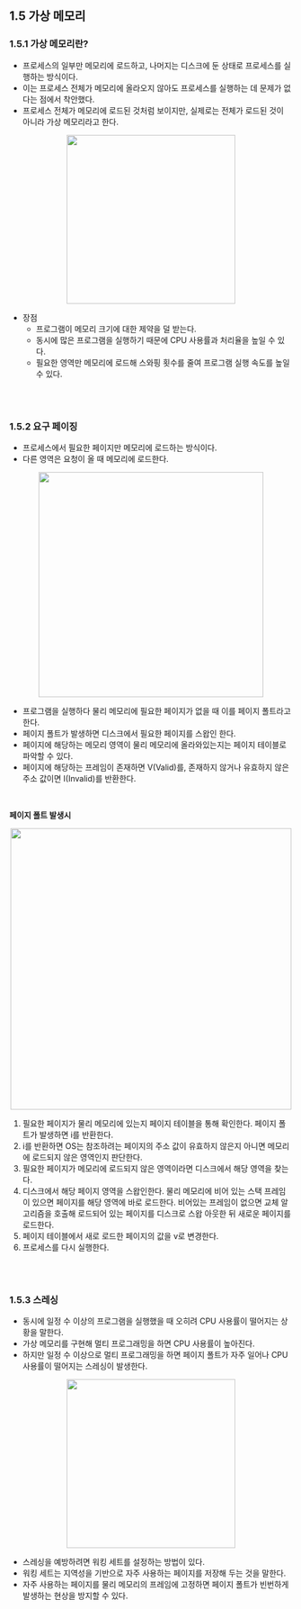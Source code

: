 ## 1.5 가상 메모리

### 1.5.1 가상 메모리란?
- 프로세스의 일부만 메모리에 로드하고, 나머지는 디스크에 둔 상태로 프로세스를 실행하는 방식이다.
- 이는 프로세스 전체가 메모리에 올라오지 않아도 프로세스를 실행하는 데 문제가 없다는 점에서 착안했다.
- 프로세스 전체가 메모리에 로드된 것처럼 보이지만, 실제로는 전체가 로드된 것이 아니라 가상 메모리라고 한다.

<center><img src="https://github.com/woowacourse-study/2023-cs-study/assets/84285337/9b870a9b-cdf8-40af-aa56-327d2c9fdc04" width=300></center>

- 장점
    - 프로그램이 메모리 크기에 대한 제약을 덜 받는다.
    - 동시에 많은 프로그램을 실행하기 때문에 CPU 사용률과 처리율을 높일 수 있다.
    - 필요한 영역만 메모리에 로드해 스와핑 횟수를 줄여 프로그램 실행 속도를 높일 수 있다.

<br><br>

### 1.5.2 요구 페이징
- 프로세스에서 필요한 페이지만 메모리에 로드하는 방식이다.
- 다른 영역은 요청이 올 때 메모리에 로드한다.
<center><img src="https://github.com/woowacourse-study/2023-cs-study/assets/84285337/8a8d0413-0258-4076-98c7-5623e9c506f8" width=400></center>

- 프로그램을 실행하다 물리 메모리에 필요한 페이지가 없을 때 이를 페이지 폴트라고 한다.
- 페이지 폴트가 발생하면 디스크에서 필요한 페이지를 스왑인 한다.
- 페이지에 해당하는 메모리 영역이 물리 메모리에 올라와있는지는 페이지 테이블로 파악할 수 있다.
- 페이지에 해당하는 프레임이 존재하면 V(Valid)를, 존재하지 않거나 유효하지 않은 주소 값이면 I(Invalid)를 반환한다.

<br>

**페이지 폴트 발생시**
<center><img src="https://github.com/woowacourse-study/2023-cs-study/assets/84285337/0fac148b-e3ed-4798-b9de-7b450345262c" width=500></center>

1. 필요한 페이지가 물리 메모리에 있는지 페이지 테이블을 통해 확인한다. 페이지 폴트가 발생하면 i를 반환한다.
2. i를 반환하면 OS는 참조하려는 페이지의 주소 값이 유효하지 않은지 아니면 메모리에 로드되지 않은 영역인지 판단한다.
3. 필요한 페이지가 메모리에 로드되지 않은 영역이라면 디스크에서 해당 영역을 찾는다.
4. 디스크에서 해당 페이지 영역을 스왑인한다. 물리 메모리에 비어 있는 스택 프레임이 있으면 페이지를 해당 영역에 바로 로드한다. 비어있는 프레임이 없으면 교체 알고리즘을 호출해 로드되어 있는 페이지를 디스크로 스왑 아웃한 뒤 새로운 페이지를 로드한다.
5. 페이지 테이블에서 새로 로드한 페이지의 값을 v로 변경한다.
6. 프로세스를 다시 실행한다.

<br><br>

### 1.5.3 스레싱
- 동시에 일정 수 이상의 프로그램을 실행했을 때 오히려 CPU 사용률이 떨어지는 상황을 말한다.
- 가상 메모리를 구현해 멀티 프로그래밍을 하면 CPU 사용률이 높아진다.
- 하지만 일정 수 이상으로 멀티 프로그래밍을 하면 페이지 폴트가 자주 일어나 CPU 사용률이 떨어지는 스레싱이 발생한다.
<center><img src="https://github.com/woowacourse-study/2023-cs-study/assets/84285337/95b0d548-92d9-48c6-b638-735a4abe7956" width=300></center>

- 스레싱을 예방하려면 워킹 세트를 설정하는 방법이 있다.
- 워킹 세트는 지역성을 기반으로 자주 사용하는 페이지를 저장해 두는 것을 말한다.
- 자주 사용하는 페이지를 물리 메모리의 프레임에 고정하면 페이지 폴트가 빈번하게 발생하는 현상을 방지할 수 있다.